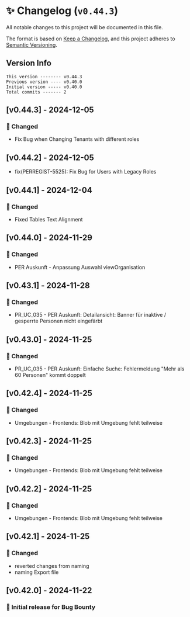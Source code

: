 # ✨ Changelog (`v0.44.3`)

All notable changes to this project will be documented in this file.

The format is based on [Keep a Changelog](https://keepachangelog.com/en/1.0.0/),
and this project adheres to [Semantic Versioning](https://semver.org/spec/v2.0.0.html).

## Version Info

```text
This version -------- v0.44.3
Previous version ---- v0.40.0
Initial version ----- v0.40.0
Total commits ------- 2
```

## [v0.44.3] - 2024-12-05

### 🔄 Changed

- Fix Bug when Changing Tenants with different roles

## [v0.44.2] - 2024-12-05

- fix(PERREGIST-5525): Fix Bug for Users with Legacy Roles

## [v0.44.1] - 2024-12-04

### 🔄 Changed

- Fixed Tables Text Alignment

## [v0.44.0] - 2024-11-29

### 🔄 Changed

- PER Auskunft - Anpassung Auswahl viewOrganisation

## [v0.43.1] - 2024-11-28

### 🔄 Changed

- PR_UC_035 - PER Auskunft: Detailansicht: Banner für inaktive / gesperrte Personen nicht eingefärbt

## [v0.43.0] - 2024-11-25

### 🔄 Changed

- PR_UC_035 - PER Auskunft: Einfache Suche: Fehlermeldung "Mehr als 60 Personen" kommt doppelt

## [v0.42.4] - 2024-11-25

### 🔄 Changed

- Umgebungen - Frontends: Blob mit Umgebung fehlt teilweise

## [v0.42.3] - 2024-11-25

### 🔄 Changed

- Umgebungen - Frontends: Blob mit Umgebung fehlt teilweise

## [v0.42.2] - 2024-11-25

### 🔄 Changed

- Umgebungen - Frontends: Blob mit Umgebung fehlt teilweise

## [v0.42.1] - 2024-11-25

### 🔄 Changed

- reverted changes from naming
- naming Export file

## [v0.42.0] - 2024-11-22

### 🎉 Initial release for Bug Bounty

